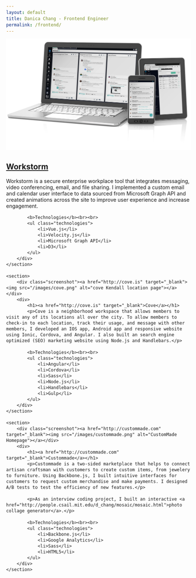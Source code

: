 ```yaml
---
layout: default
title: Danica Chang - Frontend Engineer
permalink: /frontend/
---
```

<div class="frontend">
    <section>
        <div class="screenshot"><a href="http://workstorm.com" target="_blank"><img src="/images/workstorm.jpg" alt="Workstorm"></a></div>
        <div>
            <h1><a href="http://workstorm.	com" target="_blank">Workstorm</a></h1>
			<p>Workstorm is a  secure enterprise workplace tool that integrates messaging, video conferencing, email, and file sharing. I implemented a custom email and calendar user interface to data sourced from Microsoft Graph API and created animations across the site to improve user experience and increase engagement.</p>

            <b>Technologies</b><br><br>
            <ul class="technologies">
                <li>Vue.js</li>
                <li>Velocity.js</li>
                <li>Microsoft Graph API</li>
                <li>D3</li>
            </ul>
        </div>
    </section>
	
    <section>
        <div class="screenshot"><a href="http://cove.is" target="_blank"><img src="/images/cove.png" alt="cove Kendall location page"></a></div>
        <div>
            <h1><a href="http://cove.is" target="_blank">Cove</a></h1>
            <p>Cove is a neighborhood workspace that allows members to visit any of its locations all over the city. To allow members to check-in to each location, track their usage, and message with other members, I developed an IOS app, Android app and responsive website using Ionic, Cordova, and Angular. I also built an search engine optimized (SEO) marketing website using Node.js and Handlebars.</p>

            <b>Technologies</b><br><br>
            <ul class="technologies">
                <li>Angular</li>
                <li>Cordova</li>
                <li>Sass</li>
                <li>Node.js</li>
                <li>Handlebars</li>
                <li>Gulp</li>
            </ul>
        </div>
    </section>

    <section>
        <div class="screenshot"><a href="http://custommade.com" target="_blank"><img src="/images/custommade.png" alt="CustomMade Homepage"></a></div>
        <div>
            <h1><a href="http://custommade.com" target="_blank">Custommade</a></h1>
            <p>Custommade is a two-sided marketplace that helps to connect artisan craftsman with customers to create custom items, from jewelery to furniture. Using Backbone.js, I built intuitive interfaces for customers to request custom merchandise and make payments. I designed A/B tests to test the efficiency of new features.</p>

            <p>As an interview coding project, I built an interactive <a href="http://people.csail.mit.edu/d_chang/mosaic/mosaic.html">photo collage generator</a>.</p>

            <b>Technologies</b><br><br>
            <ul class="technologies">
                <li>Backbone.js</li>
                <li>Google Analytics</li>
                <li>Sass</li>
                <li>HTML5</li>
            </ul>
        </div>
    </section>
</div>
